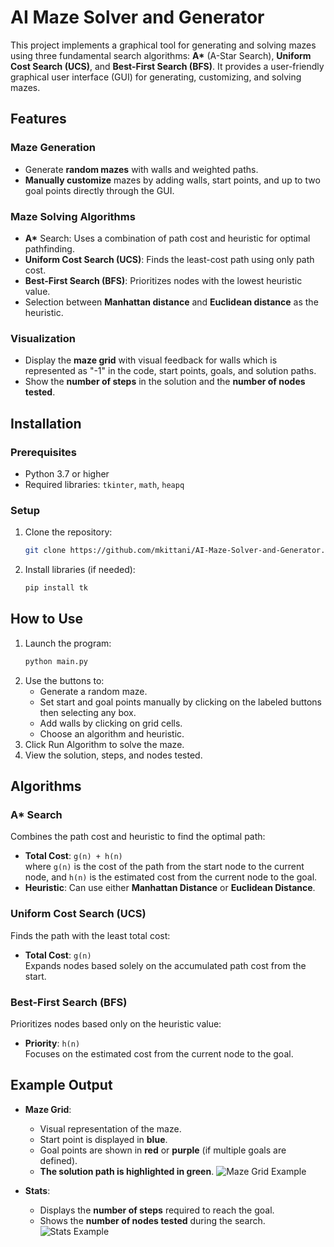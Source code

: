 
# AI Maze Solver and Generator

This project implements a graphical tool for generating and solving mazes using three fundamental search algorithms: **A\*** (A-Star Search), **Uniform Cost Search (UCS)**, and **Best-First Search (BFS)**. It provides a user-friendly graphical user interface (GUI) for generating, customizing, and solving mazes.

## Features

### Maze Generation
- Generate **random mazes** with walls and weighted paths.
- **Manually customize** mazes by adding walls, start points, and up to two goal points directly through the GUI.

### Maze Solving Algorithms
- **A\*** Search: Uses a combination of path cost and heuristic for optimal pathfinding.
- **Uniform Cost Search (UCS)**: Finds the least-cost path using only path cost.
- **Best-First Search (BFS)**: Prioritizes nodes with the lowest heuristic value.
- Selection between **Manhattan distance** and **Euclidean distance** as the heuristic.

### Visualization
- Display the **maze grid** with visual feedback for walls which is represented as "-1" in the code, start points, goals, and solution paths.
- Show the **number of steps** in the solution and the **number of nodes tested**.


## Installation

### Prerequisites
- Python 3.7 or higher
- Required libraries: `tkinter`, `math`, `heapq`

### Setup
1. Clone the repository:
   ```bash
   git clone https://github.com/mkittani/AI-Maze-Solver-and-Generator.git

2. Install libraries (if needed):
   ```bash
   pip install tk
## How to Use
1. Launch the program:
   ```bash
   python main.py
2. Use the buttons to:
   - Generate a random maze.
   - Set start and goal points manually by clicking on the labeled buttons then selecting any box.
   - Add walls by clicking on grid cells.
   - Choose an algorithm and heuristic.
3. Click Run Algorithm to solve the maze.
4. View the solution, steps, and nodes tested.
## Algorithms

### A* Search
Combines the path cost and heuristic to find the optimal path:
- **Total Cost**: `g(n) + h(n)`  
  where `g(n)` is the cost of the path from the start node to the current node, and `h(n)` is the estimated cost from the current node to the goal.  
- **Heuristic**: Can use either **Manhattan Distance** or **Euclidean Distance**.

### Uniform Cost Search (UCS)
Finds the path with the least total cost:
- **Total Cost**: `g(n)`  
  Expands nodes based solely on the accumulated path cost from the start.

### Best-First Search (BFS)
Prioritizes nodes based only on the heuristic value:
- **Priority**: `h(n)`  
  Focuses on the estimated cost from the current node to the goal.
## Example Output

- **Maze Grid**:  
  - Visual representation of the maze.  
  - Start point is displayed in **blue**.  
  - Goal points are shown in **red** or **purple** (if multiple goals are defined).  
  - **The solution path is highlighted in green**.
  ![Maze Grid Example](./images/1.png)

- **Stats**:  
  - Displays the **number of steps** required to reach the goal.  
  - Shows the **number of nodes tested** during the search.
  ![Stats Example](./images/2.png)
